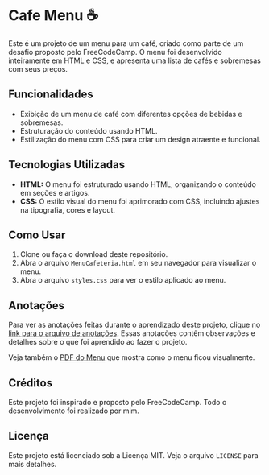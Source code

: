# Cafe Menu ☕

Este é um projeto de um menu para um café, criado como parte de um desafio proposto pelo FreeCodeCamp. O menu foi desenvolvido inteiramente em HTML e CSS, e apresenta uma lista de cafés e sobremesas com seus preços.

## Funcionalidades

- Exibição de um menu de café com diferentes opções de bebidas e sobremesas.
- Estruturação do conteúdo usando HTML.
- Estilização do menu com CSS para criar um design atraente e funcional.

## Tecnologias Utilizadas

- **HTML:** O menu foi estruturado usando HTML, organizando o conteúdo em seções e artigos.
- **CSS:** O estilo visual do menu foi aprimorado com CSS, incluindo ajustes na tipografia, cores e layout.

## Como Usar

1. Clone ou faça o download deste repositório.
2. Abra o arquivo `MenuCafeteria.html` em seu navegador para visualizar o menu.
3. Abra o arquivo `styles.css` para ver o estilo aplicado ao menu.

## Anotações

Para ver as anotações feitas durante o aprendizado deste projeto, clique no [link para o arquivo de anotações](Anotações_CSS.md). Essas anotações contêm observações e detalhes sobre o que foi aprendido ao fazer o projeto.

Veja também o [PDF do Menu](Cafe%20Menu.pdf) que mostra como o menu ficou visualmente.

## Créditos

Este projeto foi inspirado e proposto pelo FreeCodeCamp. Todo o desenvolvimento foi realizado por mim.

## Licença

Este projeto está licenciado sob a Licença MIT. Veja o arquivo `LICENSE` para mais detalhes.
